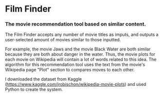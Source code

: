 <h1>Film Finder</h1>
<h3>The movie recommendation tool based on similar content.</h3>

The Film Finder accepts any number of movie titles as imputs, and outputs a user-selected amount of movies similar to those inputted.

For example, the movie Jaws and the movie Black Water are both similar because they are both about danger in the water.  Thus, the movie plots for each movie on Wikipedia will contain a lot of words related to this idea.  The algorithm for this recommendation tool uses the text from the movie's Wikipedia page "Plot" section to compares moves to each other.

I downloaded the dataset from Kaggle (https://www.kaggle.com/jrobischon/wikipedia-movie-plots) and used Python to create the system.